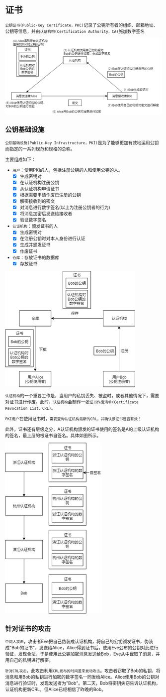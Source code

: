 # 证书

`公钥证书(Public-Key Certificate，PKC)`记录了公钥所有者的组织、邮箱地址、公钥等信息，并由`认证机构(Certification Authority，CA)`施加数字签名

![10-Produce-CA](/Image/Books/ProfessionBooks/图解密码技术/10-Produce-CA.png)

## 公钥基础设施

`公钥基础设施(Public-Key Infrastructure，PKI)`是为了能够更加有效地运用公钥而指定的一系列规范和规格的总称。

主要组成如下：

- `用户`：使用PKI的人，包括注册公钥的人和使用公钥的人。
  - [x] 生成密钥对
  - [x] 在认证机构注册公钥
  - [x] 从认证机构申请证书
  - [x] 根据需要申请作废已注册的公钥
  - [x] 解密接收到的密文
  - [x] 对消息进行数字签名(以上为注册公钥者的行为)
  - [x] 将消息加密后发送给接收者
  - [x] 验证数字签名
- `认证机构`：颁发证书的人
  - [x] 生成密钥对
  - [x] 在注册公钥时对本人身份进行认证
  - [x] 生成并颁发证书
  - [x] 作废证书
- `仓库`：存放证书的数据库
  - [x] 存放证书

![10-PKI](/Image/Books/ProfessionBooks/图解密码技术/10-PKI.png)

`认证机构`的一个重要工作是，当用户的私钥丢失、被盗时，或者其他情况下，需要对证书进行作废。此时，`认证机构`会制作一张`证书作废清单(Certificate Revocation List，CRL)`。

`PKI用户`在使用证书时，`需要查询认证机构最新的CRL，并确认该证书是否有效`！

此外，证书还有层级之分，A认证机构颁发的证书使用的签名是A的上级认证机构的签名，最上层的根证书自签名。具体如图所示。

![10-CA-Level](/Image/Books/ProfessionBooks/图解密码技术/10-CA-Level.png)

## 针对证书的攻击

`中间人攻击`，攻击者Eve把自己伪装成认证机构，将自己的公钥颁发证书，伪装成"Bob的证书"，发送给Alice，Alice得到证书后，使用Eve公布的公钥对此进行验证，发现合法，于是使用此公钥加密消息发送给Bob，Eve从中截取了消息，并用自己的私钥进行解密。

`针对CRL攻击`，此攻击利用`CRL发布的时间差来发动攻击`。攻击者窃取了Bob的私钥，将消息和用Bob的私钥进行加密的数字签名一同发给Alice。Alice使用Bob的公钥对消息进行验证时，发现发送者为"Bob"。第二天，Bob将密钥失窃告诉认证机构，认证机构更新CRL，但Alice已经相信了昨晚的Bob。
